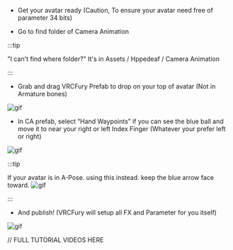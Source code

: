 
- Get your avatar ready (Caution, To ensure your avatar need free of parameter 34 bits)

- Go to find folder of Camera Animation

:::tip

"I can't find where folder?"
It's in Assets / Hppedeaf / Camera Animation

:::

- Grab and drag VRCFury Prefab to drop on your top of avatar (Not in Armature bones)

![gif](@site/static/img/1.gif)

- In CA prefab, select “Hand Waypoints” if you can see the blue ball and move it to near your right or left Index Finger (Whatever your prefer left or right)

![gif](@site/static/img/2.gif)

:::tip

If your avatar is in A-Pose. using this instead. keep the blue arrow face toward.
![gif](@site/static/img/3.gif)

:::

- And publish! (VRCFury will setup all FX and Parameter for you itself)

![gif](@site/static/img/4.gif)

// FULL TUTORIAL VIDEOS HERE


